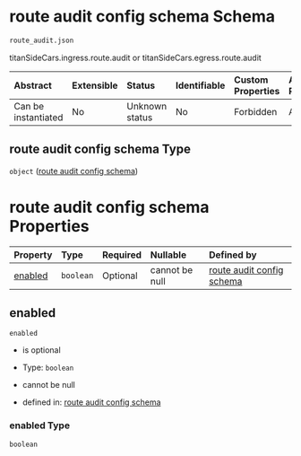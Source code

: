 # route audit config schema Schema

```txt
route_audit.json
```

titanSideCars.ingress.route.audit or titanSideCars.egress.route.audit

| Abstract            | Extensible | Status         | Identifiable | Custom Properties | Additional Properties | Access Restrictions | Defined In                                                          |
| :------------------ | :--------- | :------------- | :----------- | :---------------- | :-------------------- | :------------------ | :------------------------------------------------------------------ |
| Can be instantiated | No         | Unknown status | No           | Forbidden         | Allowed               | none                | [route\_audit.json](../out/route_audit.json "open original schema") |

## route audit config schema Type

`object` ([route audit config schema](route_audit.md))

# route audit config schema Properties

| Property            | Type      | Required | Nullable       | Defined by                                                                                            |
| :------------------ | :-------- | :------- | :------------- | :---------------------------------------------------------------------------------------------------- |
| [enabled](#enabled) | `boolean` | Optional | cannot be null | [route audit config schema](route_audit-properties-enabled.md "route_audit.json#/properties/enabled") |

## enabled



`enabled`

* is optional

* Type: `boolean`

* cannot be null

* defined in: [route audit config schema](route_audit-properties-enabled.md "route_audit.json#/properties/enabled")

### enabled Type

`boolean`
